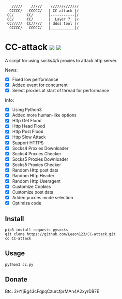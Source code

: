        /////    /////    /////////////
      CCCCC/   CCCCC/   | CC-attack |/
     CC/      CC/       |-----------|/ 
     CC/      CC/       |  Layer 7  |/ 
     CC/////  CC/////   | ddos tool |/ 
      CCCCC/   CCCCC/   |___________|/

# CC-attack ![](https://img.shields.io/badge/Version-3.3-brightgreen.svg) ![](https://img.shields.io/badge/license-GPLv2-blue.svg)
 A script for using socks4/5 proxies to attack http server.

 News:
- [x] Fixed low performance
- [x] Added event for concurrent
- [x] Select proxies at start of thread for performance

 Info:
- [x] Using Python3
- [x] Added more human-like options
- [x] Http Get  Flood
- [x] Http Head Flood
- [x] Http Post Flood
- [x] Http Slow Attack
- [x] Support HTTPS
- [x] Socks4 Proxies Downloader
- [x] Socks4 Proxies Checker
- [x] Socks5 Proxies Downloader
- [x] Socks5 Proxies Checker
- [x] Random Http post data
- [x] Random Http Header
- [x] Random Http Useragent
- [x] Customize Cookies
- [x] Customize post data 
- [x] Added proxies mode selection
- [x] Optimize code

## Install

    pip3 install requests pysocks
    git clone https://github.com/Leeon123/CC-attack.git
    cd CC-attack

## Usage

    python3 cc.py
    
## Donate
Btc: 3HYjBg43cFqpqCzurcfprMAn4A2xyrDB7E
